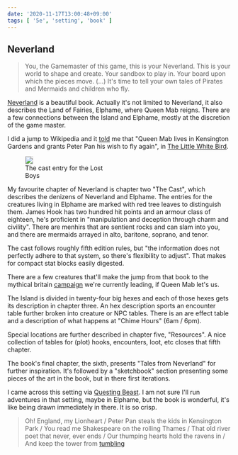 ```yaml
---
date: '2020-11-17T13:00:48+09:00'
tags: [ '5e', 'setting', 'book' ]
---
```


## Neverland

> You, the Gamemaster of this game, this is your Neverland. This is your world to shape and create. Your sandbox to play in. Your board upon which the pieces move. (...) It's time to tell your own tales of Pirates and Mermaids and children who fly.

[Neverland](https://publishing.andrewsmcmeel.com/book/neverland-a-fantasy-role-playing-setting/) is a beautiful book. Actually it's not limited to Neverland, it also describes the Land of Fairies, Elphame, where Queen Mab reigns. There are a few connections between the Island and Elphame, mostly at the discretion of the game master.

I did a jump to Wikipedia and it [told](https://en.wikipedia.org/wiki/Queen_Mab) me that "Queen Mab lives in Kensington Gardens and grants Peter Pan his wish to fly again", in [The Little White Bird](https://en.wikipedia.org/wiki/The_Little_White_Bird).

<figure class="right" style="width: 35%">
<img src="images/20201117_neverland.jpg" style="border: 1px solid lightgrey;" />
<figcaption>The cast entry for the Lost Boys</figcaption>
</figure>

My favourite chapter of Neverland is chapter two "The Cast", which describes the denizens of Neverland and Elphame. The entries for the creatures living in Elphame are marked with red tree leaves to distinguish them. James Hook has two hundred hit points and an armour class of eighteen, he's proficient in "manipulation and deception through charm and civility". There are menhirs that are sentient rocks and can slam into you, and there are mermaids arrayed in alto, baritone, soprano, and tenor.

The cast follows roughly fifth edition rules, but "the information does not perfectly adhere to that system, so there's flexibility to adjust". That makes for compact stat blocks easily digested.

There are a few creatures that'll make the jump from that book to the mythical britain [campaign](index.html?tag=mb) we're currently leading, if Queen Mab let's us.

The Island is divided in twenty-four big hexes and each of those hexes gets its description in chapter three. An hex description sports an encounter table further broken into creature or NPC tables. There is an are effect table and a description of what happens at "Chime Hours" (6am / 6pm).

Special locations are further described in chapter five, "Resources". A nice collection of tables for (plot) hooks, encounters, loot, etc closes that fifth chapter.

The book's final chapter, the sixth, presents "Tales from Neverland" for further inspiration. It's followed by a "sketchbook" section presenting some pieces of the art in the book, but in there first iterations.

I came across this setting via [Questing Beast](https://www.youtube.com/watch?v=8L15x2kd2Ww). I am not sure I'll run adventures in that setting, maybe in Elphame, but the book is wonderful, it's like being drawn immediately in there. It is so crisp.

> Oh! England, my Lionheart / Peter Pan steals the kids in Kensington Park /
> You read me Shakespeare on the rolling Thames /
> That old river poet that never, ever ends /
> Our thumping hearts hold the ravens in /
> And keep the tower from <a href="https://www.youtube.com/watch?v=3FfvckTanSo">tumbling</a>

